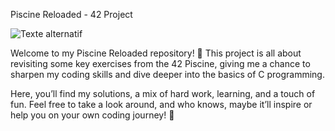 Piscine Reloaded - 42 Project

![Texte alternatif](mon_image.png)

Welcome to my Piscine Reloaded repository! 🎉 This project is all about revisiting some key exercises from the 42 Piscine, giving me a chance to sharpen my coding skills and dive deeper into the basics of C programming.

Here, you’ll find my solutions, a mix of hard work, learning, and a touch of fun. Feel free to take a look around, and who knows, maybe it’ll inspire or help you on your own coding journey! 🚀

